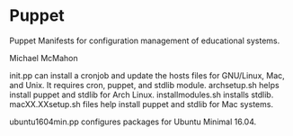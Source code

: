 # Puppet
Puppet Manifests for configuration management of educational systems.

Michael McMahon

init.pp can install a cronjob and update the hosts files for GNU/Linux, Mac, and Unix.  It requires cron, puppet, and stdlib module.  archsetup.sh helps install puppet and stdlib for Arch Linux.  installmodules.sh installs stdlib.  macXX.XXsetup.sh files help install puppet and stdlib for Mac systems.

ubuntu1604min.pp configures packages for Ubuntu Minimal 16.04.
